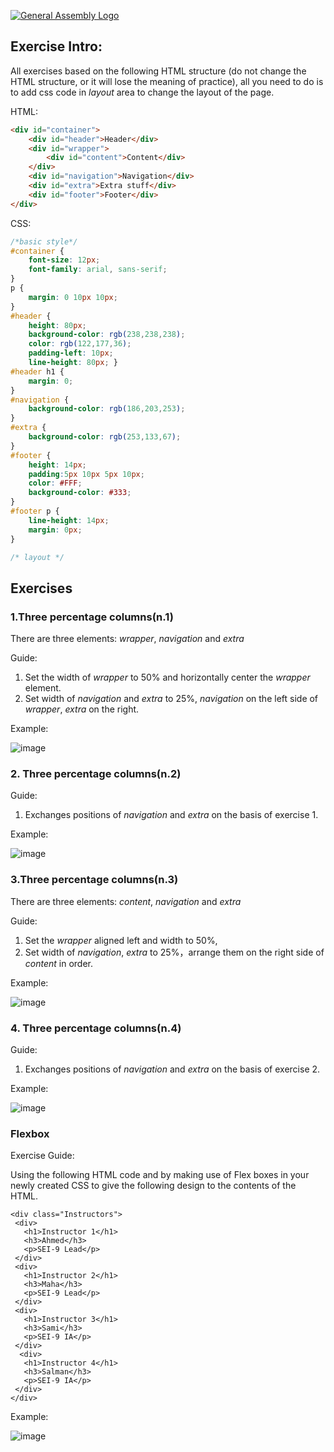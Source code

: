[![General Assembly Logo](https://camo.githubusercontent.com/1a91b05b8f4d44b5bbfb83abac2b0996d8e26c92/687474703a2f2f692e696d6775722e636f6d2f6b6538555354712e706e67)](https://generalassemb.ly/education/web-development-immersive)

## Exercise Intro:


All exercises based on the following HTML structure (do not change the HTML structure, or it will lose the meaning of practice), all you need to do is to add css code in *layout* area to change the layout of the page. 


HTML:
```html
<div id="container">
	<div id="header">Header</div>
	<div id="wrapper">
		<div id="content">Content</div>
	</div>
	<div id="navigation">Navigation</div>
	<div id="extra">Extra stuff</div>
	<div id="footer">Footer</div>
</div>
```

CSS:
```css
/*basic style*/
#container { 
    font-size: 12px; 
    font-family: arial, sans-serif;
}
p { 
    margin: 0 10px 10px;
}
#header {
    height: 80px; 
    background-color: rgb(238,238,238); 
    color: rgb(122,177,36); 
    padding-left: 10px; 
    line-height: 80px; }
#header h1 {
    margin: 0;
}
#navigation {
    background-color: rgb(186,203,253);
}
#extra {
    background-color: rgb(253,133,67);
}
#footer {
    height: 14px;  
    padding:5px 10px 5px 10px; 
    color: #FFF; 
    background-color: #333;
}
#footer p {
    line-height: 14px; 
    margin: 0px;
}

/* layout */

```

## Exercises

### 1.Three percentage columns(n.1)

There are three elements: *wrapper*, *navigation* and *extra*

Guide:

1. Set the width of *wrapper* to 50% and horizontally center the *wrapper* element.
2. Set width of *navigation* and *extra* to 25%, *navigation* on the left side of *wrapper*, *extra* on the right.

Example:

![image](/images/40LayoutExercise-master_exrcise_1.html.png)


### 2. Three percentage columns(n.2)

Guide:

1. Exchanges positions of *navigation* and *extra* on the basis of exercise 1.

Example:

![image](/images/40LayoutExercise-master_exrcise_2.html.png)


### 3.Three percentage columns(n.3)

There are three elements: *content*, *navigation* and *extra*

Guide:

1. Set the *wrapper* aligned left and width to 50%,
2. Set width of *navigation*, *extra* to 25%，arrange them on the right side of *content* in order.

Example:

![image](/images/40LayoutExercise-master_exrcise_3.html.png)


### 4. Three percentage columns(n.4)

Guide:

1. Exchanges positions of *navigation* and *extra* on the basis of exercise 2.

Example:

![image](/images/40LayoutExercise-master_exrcise_4.html.png)


### Flexbox

Exercise Guide:

Using the following HTML code and by making use of Flex boxes in your newly created CSS to give the following design to the contents of the HTML.

```
<div class="Instructors">
 <div>
   <h1>Instructor 1</h1>
   <h3>Ahmed</h3>
   <p>SEI-9 Lead</p>
 </div>
 <div>
   <h1>Instructor 2</h1>
   <h3>Maha</h3>
   <p>SEI-9 Lead</p>
 </div>
 <div>
   <h1>Instructor 3</h1>
   <h3>Sami</h3>
   <p>SEI-9 IA</p>
 </div> 
  <div>
   <h1>Instructor 4</h1>
   <h3>Salman</h3>
   <p>SEI-9 IA</p>
 </div> 
</div>
```
Example:

![image](/images/flex.html.png)
